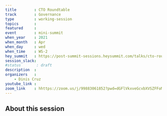 ```yaml
---
title        : CTO Roundtable
track        : Governance
type         : working-session
topics       :
featured     :
event        : mini-summit
when_year    : 2021
when_month   : Apr
when_day     : wed
when_time    : WS-2
hey_summit   : https://post-summit-sessions.heysummit.com/talks/cto-roundtable/
session_slack:
#status       : draft
description  :
organizers   :
    - Dinis Cruz
youtube_link :
zoom_link    : hhttps://zoom.us/j/99883061852?pwd=dGFlVkxveGcvbXVSZFFoMkNGMkZRdz09
---
```


## About this session
